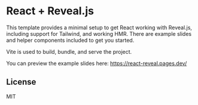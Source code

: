 # React + Reveal.js

This template provides a minimal setup to get React working with Reveal.js, including support for 
Tailwind, and working HMR. There are example slides and helper components included to get you 
started. 

Vite is used to build, bundle, and serve the project.

You can preview the example slides here: https://react-reveal.pages.dev/

## License

MIT
